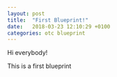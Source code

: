 ```yaml
---
layout: post
title:  "First Blueprint!"
date:   2018-03-23 12:10:29 +0100
categories: otc blueprint
---
```


Hi everybody!

This is a first blueprint

